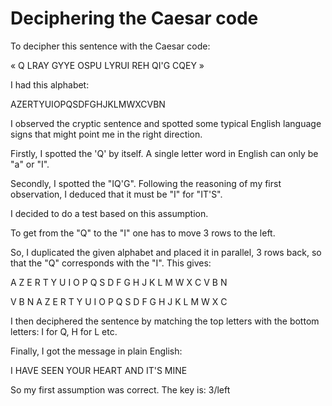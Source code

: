 # Deciphering the Caesar code


To decipher this sentence with the Caesar code:

« Q LRAY GYYE OSPU LYRUI REH QI'G CQEY »

I had this alphabet:

AZERTYUIOPQSDFGHJKLMWXCVBN

I observed the cryptic sentence and spotted some typical English language signs that might point me in the right direction.

Firstly, I spotted the 'Q' by itself. A single letter word in English can only be "a" or "I".

Secondly, I spotted the "IQ'G". Following the reasoning of my first observation, I deduced that it must be "I" for "IT'S".

I decided to do a test based on this assumption.

To get from the "Q" to the "I" one has to move 3 rows to the left.

So, I duplicated the given alphabet and placed it in parallel, 3 rows back, so that the "Q" corresponds with the "I". This gives:

A Z E R T Y U I O P Q S D F G H J K L M W X C V B N

V B N A Z E R T Y U I O P Q S D F G H J K L M W X C

I then deciphered the sentence by matching the top letters with the bottom letters: I for Q, H for L etc.

Finally, I got the message in plain English:

I HAVE SEEN YOUR HEART AND IT'S MINE

So my first assumption was correct. The key is: 3/left
